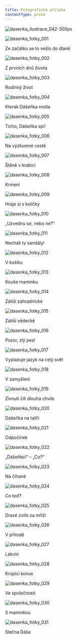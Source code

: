 ```yaml
---
title: Fotografická příloha
contentType: prose
---
```


![dasenka_ilustrace_042-300px](./resources/dasenka_ilustrace_042-300px.jpg)



![dasenka_fotky_001](./resources/dasenka_fotky_001.jpg)  

Ze začátku se to vešlo do dlaně



![dasenka_fotky_002](./resources/dasenka_fotky_002.jpg)  

Z prvních dnů života



![dasenka_fotky_003](./resources/dasenka_fotky_003.jpg)  

Rodinný život



![dasenka_fotky_004](./resources/dasenka_fotky_004.jpg)  

Kterak Dášeňka rostla



![dasenka_fotky_005](./resources/dasenka_fotky_005.jpg)  

Ticho, Dášeňka spí!



![dasenka_fotky_006](./resources/dasenka_fotky_006.jpg)  

Na výzkumné cestě



![dasenka_fotky_007](./resources/dasenka_fotky_007.jpg)  

Štěně v krabici



![dasenka_fotky_008](./resources/dasenka_fotky_008.jpg)  

Krmení



![dasenka_fotky_009](./resources/dasenka_fotky_009.jpg)  

Hraje si s kolíčky



![dasenka_fotky_010](./resources/dasenka_fotky_010.jpg)  

„Uzvednu se, nebo ne?“



![dasenka_fotky_011](./resources/dasenka_fotky_011.jpg)  

Necháš ty sandály!



![dasenka_fotky_012](./resources/dasenka_fotky_012.jpg)  

V košíku



![dasenka_fotky_013](./resources/dasenka_fotky_013.jpg)  

Kouše maminku



![dasenka_fotky_014](./resources/dasenka_fotky_014.jpg)  

Zátiší zahradnické



![dasenka_fotky_015](./resources/dasenka_fotky_015.jpg)  

Zátiší vědecké



![dasenka_fotky_016](./resources/dasenka_fotky_016.jpg)  

Pozor, zlý pes!



![dasenka_fotky_017](./resources/dasenka_fotky_017.jpg)  

Vyplazuje jazyk na celý svět



![dasenka_fotky_018](./resources/dasenka_fotky_018.jpg)  

V zamyšlení



![dasenka_fotky_019](./resources/dasenka_fotky_019.jpg)  

Zívnutí čili dlouhá chvíle



![dasenka_fotky_020](./resources/dasenka_fotky_020.jpg)  

Dášeňka na talíři



![dasenka_fotky_021](./resources/dasenka_fotky_021.jpg)  

Odpočinek



![dasenka_fotky_022](./resources/dasenka_fotky_022.jpg)  

„Dášeňko!“ – „Co?“



![dasenka_fotky_023](./resources/dasenka_fotky_023.jpg)  

Na číhané



![dasenka_fotky_024](./resources/dasenka_fotky_024.jpg)  

Co teď?



![dasenka_fotky_025](./resources/dasenka_fotky_025.jpg)  

Dravé zvíře za mříží



![dasenka_fotky_026](./resources/dasenka_fotky_026.jpg)  

V přírodě



![dasenka_fotky_027](./resources/dasenka_fotky_027.jpg)  

Leknín



![dasenka_fotky_028](./resources/dasenka_fotky_028.jpg)  

Kropicí konve



![dasenka_fotky_029](./resources/dasenka_fotky_029.jpg)  

Ve společnosti



![dasenka_fotky_030](./resources/dasenka_fotky_030.jpg)  

S maminkou



![dasenka_fotky_031](./resources/dasenka_fotky_031.jpg)  

Slečna Dáša
